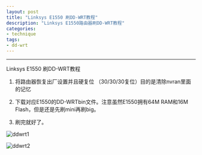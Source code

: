 ```yaml
---
layout: post
title: "Linksys E1550 刷DD-WRT教程"
description: "Linksys E1550路由器刷DD-WRT教程"
categories: 
- technique
tags:
- dd-wrt
---
```



----------------

Linksys E1550 刷DD-WRT教程

1. 将路由器恢复出厂设置并且硬复位 （30/30/30复位）目的是清除nvran里面的记忆

2. 下载对应E1550的DD-WRTbin文件。注意虽然E1550拥有64M RAM和16M Flash，但是还是先刷mini再刷big。

3. 刷完就好了。

![ddwrt1](/assets/images/2012/04/ddwrt_admin.png)

![ddwrt2](/assets/images/2012/04/ddwrt_console.png)
